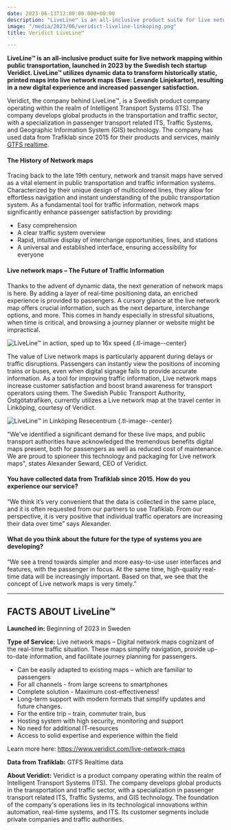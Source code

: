 ```yaml
---
date: 2023-06-13T12:00:00.000+00:00
description: "LiveLine™ is an all-inclusive product suite for live network mapping within public transportation, launched in 2023 by the Swedish tech startup Veridict. LiveLine™ utilizes dynamic data to transform historically static, printed maps into live network maps (Swe: Levande Linjekartor), resulting in a new digital experience and increased passenger satisfaction."
image: "/media/2023/06/veridict-liveline-linkoping.png"
title: Veridict LiveLine™

---
```


**LiveLine™ is an all-inclusive product suite for live network mapping within public transportation, launched in 2023 by
the Swedish tech startup Veridict. LiveLine™ utilizes dynamic data to transform historically static, printed maps into
live network maps (Swe: Levande Linjekartor), resulting in a new digital experience and increased passenger
satisfaction.**

Veridict, the company behind LiveLine™, is a Swedish product company operating within the realm of Intelligent Transport
Systems (ITS). The company develops global products in the transportation and traffic sector, with a specialization in
passenger transport related ITS, Traffic Systems, and Geographic Information System (GIS) technology. The company has
used data from Trafiklab since 2015 for their products and services, mainly [GTFS realtime](/api/gtfs-datasets/gtfs-regional/).

#### The History of Network maps

Tracing back to the late 19th century, network and transit maps have served as a vital element in public transportation
and traffic information systems. Characterized by their unique design of multicolored lines, they allow for effortless
navigation and instant understanding of the public transportation system. As a fundamental tool for traffic information,
network maps significantly enhance passenger satisfaction by providing:
- Easy comprehension
- A clear traffic system overview
- Rapid, intuitive display of interchange opportunities, lines, and stations
- A universal and established interface, ensuring accessibility for everyone

#### Live network maps – The Future of Traffic Information

Thanks to the advent of dynamic data, the next generation of network maps is here. By adding a layer of real-time
positioning data, an enriched experience is provided to passengers. A cursory glance at the live network map offers
crucial information, such as the next departure, interchange options, and more. This comes in handy especially in
stressful situations, when time is critical, and browsing a journey planner or website might be impractical.

![LiveLine™ in action, sped up to 16x speed](/media/2023/06/liveline-x16.gif "LiveLine™ in action, sped up to 16x speed")
{.tl-image--center}

The value of Live network maps is particularly apparent during delays or traffic disruptions. Passengers can instantly
view the positions of incoming trains or buses, even when digital signage fails to provide accurate information. As a
tool for improving traffic information, Live network maps increase customer satisfaction and boost brand awareness for
transport operators using them.
The Swedish Public Transport Authority, Östgötatrafiken, currently utilizes a Live network map at the travel center in
Linköping, courtesy of Veridict.

![LiveLine™ in Linköping Resecentrum](/media/2023/06/otraf-linkoping-resecentrum-liveline-2.png "LiveLine™ in Linköping Resecentrum")
{.tl-image--center}

"We've identified a significant demand for these live maps, and public transport authorities have acknowledged the
tremendous benefits digital maps present, both for passengers as well as reduced cost of maintenance. We are proud to
spioneer this technology and packaging for Live network maps", states Alexander Seward, CEO of Veridict.

#### You have collected data from Trafiklab since 2015. How do you experience our service?

“We think it’s very convenient that the data is collected in the same place, and it is often requested from our partners
to use Trafiklab. From our perspective, it is very positive that individual traffic operators are increasing their data
over time” says Alexander.

#### What do you think about the future for the type of systems you are developing?

“We see a trend towards simpler and more easy-to-use user interfaces and features, with the passenger in focus. At the
same time, high-quality real-time data will be increasingly important. Based on that, we see that the concept of Live
network maps is very timely.”

------------------------------------------------------------------------------------------------

## FACTS ABOUT LiveLine™

**Launched in:** Beginning of 2023 in Sweden

**Type of Service:** Live network maps – Digital network maps cognizant of the real-time traffic situation. These maps
simplify navigation, provide up-to-date information, and facilitate journey planning for passengers.
- Can be easily adapted to existing maps – which are familiar to passengers
- For all channels - from large screens to smartphones
- Complete solution - Maximum cost-effectiveness!
- Long-term support with modern formats that simplify updates and future changes.
- For the entire trip – train, commuter train, bus
- Hosting system with high security, monitoring and support
- No need for additional IT-resources
- Access to solid expertise and experience within the field

Learn more here: https://www.veridict.com/live-network-maps

**Data from Trafiklab:** GTFS Realtime data

**About Veridict:** Veridict is a product company operating within the realm of Intelligent Transport Systems (ITS). The
company develops global products in the transportation and traffic sector, with a specialization in passenger transport
related ITS, Traffic Systems, and GIS technology. The foundation of the company's operations lies in its technological
innovations within automation, real-time systems, and ITS. Its customer segments include private companies and traffic
authorities.
